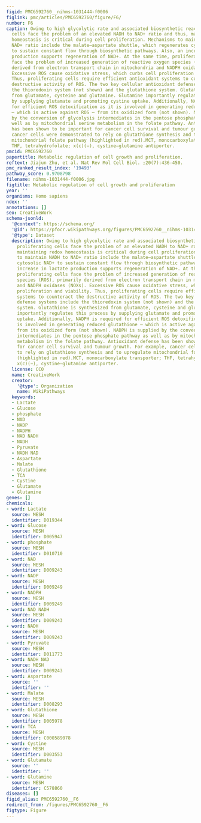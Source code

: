 ```yaml
---
figid: PMC6592760__nihms-1031444-f0006
figlink: pmc/articles/PMC6592760/figure/F6/
number: F6
caption: Owing to high glycolytic rate and associated biosynthetic reactions, proliferating
  cells face the problem of an elevated NADH to NAD+ ratio and thus, maintaining redox
  homeostasis is critical during cell proliferation. Mechanisms to maintain NADH to
  NAD+ ratio include the malate–aspartate shuttle, which regenerates cytosolic NAD+
  to sustain constant flow through biosynthetic pathways. Also, an increase in lactate
  production supports regeneration of NAD+. At the same time, proliferating cells
  face the problem of increased generation of reactive oxygen species (ROS), primarily
  derived from electron transport chain in mitochondria and NADPH oxidases (NOXs).
  Excessive ROS cause oxidative stress, which curbs cell proliferation and viability.
  Thus, proliferating cells require efficient antioxidant systems to counteract the
  destructive activity of ROS. The two key cellular antioxidant defense systems include
  the thioredoxin system (not shown) and the glutathione system. Glutathione is synthesized
  from glutamate, cysteine and glutamine. Glutamine importantly regulates this process
  by supplying glutamate and promoting cystine uptake. Additionally, NADPH is required
  for efficient ROS detoxification as it is involved in generating reduced glutathione
  — which is active against ROS — from its oxidized form (not shown). NADPH is supplied
  by the conversion of glycolysis intermediates in the pentose phosphate pathway as
  well as by mitochondrial serine metabolism in the folate pathway. Antioxidant defense
  has been shown to be important for cancer cell survival and tumour growth. For example,
  cancer cells were demonstrated to rely on glutathione synthesis and to upregulate
  mitochondrial folate pathway (highlighted in red).MCT, monocarboxylate transporter;
  THF, tetrahydrofolate; x(c)(−), cystine–glutamine antiporter.
pmcid: PMC6592760
papertitle: Metabolic regulation of cell growth and proliferation.
reftext: Jiajun Zhu, et al. Nat Rev Mol Cell Biol. ;20(7):436-450.
pmc_ranked_result_index: '19493'
pathway_score: 0.9708798
filename: nihms-1031444-f0006.jpg
figtitle: Metabolic regulation of cell growth and proliferation
year: ''
organisms: Homo sapiens
ndex: ''
annotations: []
seo: CreativeWork
schema-jsonld:
  '@context': https://schema.org/
  '@id': https://pfocr.wikipathways.org/figures/PMC6592760__nihms-1031444-f0006.html
  '@type': Dataset
  description: Owing to high glycolytic rate and associated biosynthetic reactions,
    proliferating cells face the problem of an elevated NADH to NAD+ ratio and thus,
    maintaining redox homeostasis is critical during cell proliferation. Mechanisms
    to maintain NADH to NAD+ ratio include the malate–aspartate shuttle, which regenerates
    cytosolic NAD+ to sustain constant flow through biosynthetic pathways. Also, an
    increase in lactate production supports regeneration of NAD+. At the same time,
    proliferating cells face the problem of increased generation of reactive oxygen
    species (ROS), primarily derived from electron transport chain in mitochondria
    and NADPH oxidases (NOXs). Excessive ROS cause oxidative stress, which curbs cell
    proliferation and viability. Thus, proliferating cells require efficient antioxidant
    systems to counteract the destructive activity of ROS. The two key cellular antioxidant
    defense systems include the thioredoxin system (not shown) and the glutathione
    system. Glutathione is synthesized from glutamate, cysteine and glutamine. Glutamine
    importantly regulates this process by supplying glutamate and promoting cystine
    uptake. Additionally, NADPH is required for efficient ROS detoxification as it
    is involved in generating reduced glutathione — which is active against ROS —
    from its oxidized form (not shown). NADPH is supplied by the conversion of glycolysis
    intermediates in the pentose phosphate pathway as well as by mitochondrial serine
    metabolism in the folate pathway. Antioxidant defense has been shown to be important
    for cancer cell survival and tumour growth. For example, cancer cells were demonstrated
    to rely on glutathione synthesis and to upregulate mitochondrial folate pathway
    (highlighted in red).MCT, monocarboxylate transporter; THF, tetrahydrofolate;
    x(c)(−), cystine–glutamine antiporter.
  license: CC0
  name: CreativeWork
  creator:
    '@type': Organization
    name: WikiPathways
  keywords:
  - Lactate
  - Glucose
  - phosphate
  - NAD
  - NADP
  - NADPH
  - NAD NADH
  - NADH
  - Pyruvate
  - NADH NAD
  - Aspartate
  - Malate
  - Glutathione
  - TCA
  - Cystine
  - Glutamate
  - Glutamine
genes: []
chemicals:
- word: Lactate
  source: MESH
  identifier: D019344
- word: Glucose
  source: MESH
  identifier: D005947
- word: phosphate
  source: MESH
  identifier: D010710
- word: NAD
  source: MESH
  identifier: D009243
- word: NADP
  source: MESH
  identifier: D009249
- word: NADPH
  source: MESH
  identifier: D009249
- word: NAD NADH
  source: MESH
  identifier: D009243
- word: NADH
  source: MESH
  identifier: D009243
- word: Pyruvate
  source: MESH
  identifier: D011773
- word: NADH NAD
  source: MESH
  identifier: D009243
- word: Aspartate
  source: ''
  identifier: ''
- word: Malate
  source: MESH
  identifier: D008293
- word: Glutathione
  source: MESH
  identifier: D005978
- word: TCA
  source: MESH
  identifier: C000589078
- word: Cystine
  source: MESH
  identifier: D003553
- word: Glutamate
  source: ''
  identifier: ''
- word: Glutamine
  source: MESH
  identifier: C578860
diseases: []
figid_alias: PMC6592760__F6
redirect_from: /figures/PMC6592760__F6
figtype: Figure
---
```

